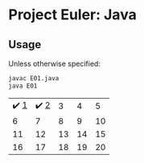 # Project Euler: Java

## Usage
Unless otherwise specified:
```bash
javac E01.java
java E01
```

|    |    |    |    |    |
| -- | -- | -- | -- | -- |
| :heavy_check_mark: [1](E01.java) | :heavy_check_mark: [2](E02.java) | 3 | 4 | 5 |
| 6 | 7 | 8 | 9  | 10 |
| 11 | 12 | 13 | 14 | 15 |
| 16 | 17 | 18 | 19 | 20 |